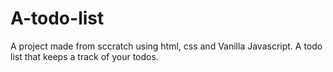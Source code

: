 # A-todo-list
A project made from sccratch using html, css and Vanilla Javascript. A todo list that keeps a track of your todos.
